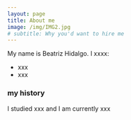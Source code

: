 ```yaml
---
layout: page
title: About me
image: /img/IMG2.jpg
# subtitle: Why you'd want to hire me
---
```


My name is Beatriz Hidalgo. I xxxx:

- xxx
- xxx

### my history

I studied xxx and I am currently xxx
